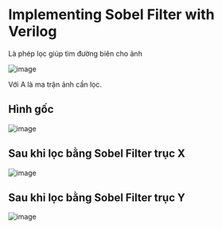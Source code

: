 # Implementing Sobel Filter with Verilog
Là phép lọc giúp tìm đường biên cho ảnh

![image](https://user-images.githubusercontent.com/79899590/117612569-a3b63880-b18f-11eb-9776-3a4788747900.png)

Với A là ma trận ảnh cần lọc.

## Hình gốc
![image](https://user-images.githubusercontent.com/79899590/117612647-c0eb0700-b18f-11eb-98c2-4d6bb9c17ef9.png)

## Sau khi lọc bằng Sobel Filter trục X
![image](https://user-images.githubusercontent.com/79899590/117612893-2808bb80-b190-11eb-8ab2-29df73869cc6.png)

## Sau khi lọc bằng Sobel Filter trục Y
![image](https://user-images.githubusercontent.com/79899590/117612908-2e973300-b190-11eb-90d3-92b0dc4ea299.png)
